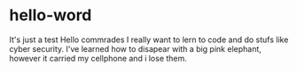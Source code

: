 # hello-word
It's just a test
Hello commrades
I really want to lern to code and do stufs like cyber security.
I've learned how to disapear with a big pink elephant, however it carried my cellphone and i lose them.
